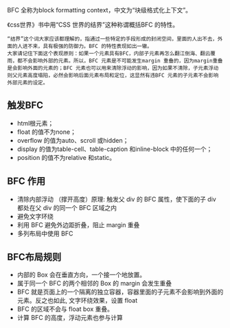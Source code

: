 BFC 全称为block  formatting  context，中文为“块级格式化上下文”。  

《css世界》书中用“CSS 世界的结界”这种称谓概括BFC 的特性。
```
“结界”这个词大家应该都理解的，指通过一些特定的手段形成的封闭空间，里面的人出不去，外面的人进不来，具有极强的防御力。BFC 的特性表现如出一辙。   
大家请记住下面这个表现原则：如果一个元素具有BFC，内部子元素再怎么翻江倒海、翻云覆雨，都不会影响外部的元素。所以，BFC 元素是不可能发生margin 重叠的，因为margin重叠是会影响外面的元素的；BFC 元素也可以用来清除浮动的影响，因为如果不清除，子元素浮动则父元素高度塌陷，必然会影响后面元素布局和定位，这显然有违BFC 元素的子元素不会影响外部元素的设定。
```

## 触发BFC 
- html根元素；
- float 的值不为none；
- overflow 的值为auto、scroll 或hidden；
- display 的值为table-cell、table-caption 和inline-block 中的任何一个； 
- position 的值不为relative 和static。


## BFC 作用
- 清除内部浮动 （撑开高度）原理: 触发父 div 的 BFC 属性，使下面的子 div 都处在父 div 的同一个 BFC 区域之内
- 避免文字环绕
- 利用 BFC 避免外边距折叠，阻止 margin 重叠
- 多列布局中使用 BFC

## BFC布局规则
- 内部的 Box 会在垂直方向，一个接一个地放置。
- 属于同一个 BFC 的两个相邻的 Box 的 margin 会发生重叠
- BFC 就是页面上的一个隔离的独立容器，容器里面的子元素不会影响到外面的元素。反之也如此, 文字环绕效果，设置 float
- BFC 的区域不会与 float box 重叠。
- 计算 BFC 的高度，浮动元素也参与计算
